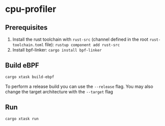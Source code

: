 # cpu-profiler

## Prerequisites

1. Install the rust toolchain with `rust-src` (channel defined in the root `rust-toolchain.toml` file): `rustup component add rust-src`
1. Install bpf-linker: `cargo install bpf-linker`

## Build eBPF

```bash
cargo xtask build-ebpf
```

To perform a release build you can use the `--release` flag.
You may also change the target architecture with the `--target` flag

## Run

```bash
cargo xtask run
```

